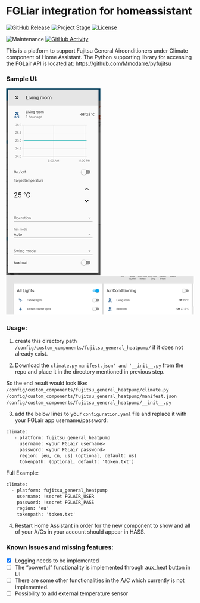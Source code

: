 # FGLiar integration for homeassistant

[![GitHub Release][releases-shield]][releases]
![Project Stage][project-stage-shield]
[![License][license-shield]](LICENSE.md)

![Maintenance][maintenance-shield]
[![GitHub Activity][commits-shield]][commits]

This is a platform to support Fujitsu General Airconditioners under Climate component of Home Assistant. The Python supporting library for accessing the FGLair API is located at: https://github.com/Mmodarre/pyfujitsu

### Sample UI:

![UI_SCREENSHOT1](Capture.PNG)
![UI_SCREENSHOT2](Capture2.PNG)

### Usage:
1. create this directory path `/config/custom_components/fujitsu_general_heatpump/` if it does not already exist.


2. Download the `climate.py` `manifest.json' and '__init__.py` from the repo and place it in the  directory mentioned in previous step. 

So the end result would look like: 
`/config/custom_components/fujitsu_general_heatpump/climate.py`
`/config/custom_components/fujitsu_general_heatpump/manifest.json`
`/config/custom_components/fujitsu_general_heatpump/__init__.py`

3. add the below lines to your `configuration.yaml` file and replace it with your FGLair app username/password:
```
climate:
   - platform: fujitsu_general_heatpump
     username: <your FGLair username>
     password: <your FGLair password> 
     region: [eu, cn, us] (optional, default: us)
     tokenpath: (optional, default: 'token.txt')       
```

Full Example:
```
climate:
  - platform: fujitsu_general_heatpump
    username: !secret FGLAIR_USER
    password: !secret FGLAIR_PASS
    region: 'eu'
    tokenpath: 'token.txt'
```

4. Restart Home Assistant in order for the new component to show and all of your A/Cs in your account should appear in HASS.

### Known issues and missing features:


- [X] Logging needs to be implemented
- [ ] The “powerful” functionality is implemented through aux_heat button in UI
- [ ] There are some other functionalities in the A/C which currently is not implemented.
- [ ] Possibility to add external temperature sensor

[releases-shield]: https://img.shields.io/github/release/bigmoby/fglair_for_homeassistant.svg
[releases]: https://github.com/bigmoby/fglair_for_homeassistant/releases
[project-stage-shield]: https://img.shields.io/badge/project%20stage-production%20ready-brightgreen.svg
[license-shield]: https://img.shields.io/github/license/bigmoby/fglair_for_homeassistant
[maintenance-shield]: https://img.shields.io/maintenance/yes/2022.svg
[commits-shield]: https://img.shields.io/github/commit-activity/y/bigmoby/fglair_for_homeassistant.svg
[commits]: https://img.shields.io/github/commits/bigmoby/fglair_for_homeassistant
